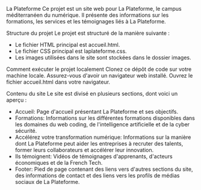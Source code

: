 La Plateforme
Ce projet est un site web pour La Plateforme, le campus méditerranéen du numérique. Il présente des informations sur les formations, les services et les témoignages 
liés à La Plateforme.

Structure du projet
Le projet est structuré de la manière suivante :
* Le fichier HTML principal est accueil.html.
* Le fichier CSS principal est laplateforme.css.
* Les images utilisées dans le site sont stockées dans le dossier images.
  
Comment exécuter le projet localement
Clonez ce dépôt de code sur votre machine locale.
Assurez-vous d'avoir un navigateur web installé.
Ouvrez le fichier accueil.html dans votre navigateur.

Contenu du site
Le site est divisé en plusieurs sections, dont voici un aperçu :

* Accueil: Page d'accueil présentant La Plateforme et ses objectifs.
* Formations: Informations sur les différentes formations disponibles dans les domaines du web coding, de l'intelligence artificielle et de la cyber sécurité.
* Accélérez votre transformation numérique: Informations sur la manière dont La Plateforme peut aider les entreprises à recruter des talents, former leurs
  collaborateurs et accélérer leur innovation.
* Ils témoignent: Vidéos de témoignages d'apprenants, d'acteurs économiques et de la French Tech.
* Footer: Pied de page contenant des liens vers d'autres sections du site, des informations de contact et des liens vers les profils de médias sociaux de La
  Plateforme.

